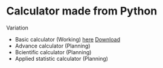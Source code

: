 # Calculator made from Python

Variation
- Basic calculator (Working) [here](basic-calc/basic-calc.py) [Download](https://github.com/darwishzain/calculator-py/releases/tag/calculator)
- Advance calculator (Planning)
- Bcientific calculator (Planning)
- Applied statistic calculator (Planning)
 
